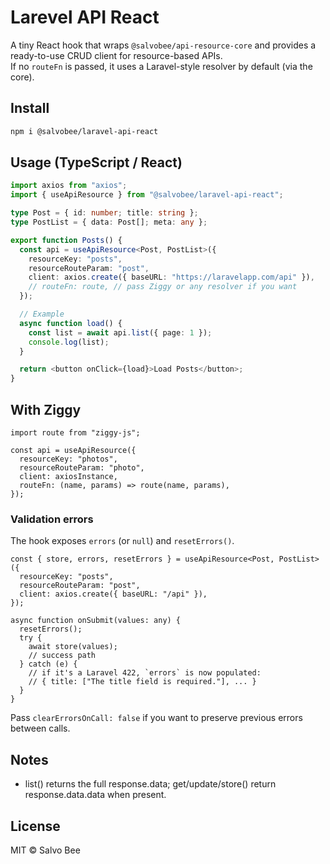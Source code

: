 # Larevel API React

A tiny React hook that wraps `@salvobee/api-resource-core` and provides a ready-to-use CRUD client for resource-based APIs.  
If no `routeFn` is passed, it uses a Laravel-style resolver by default (via the core).

## Install

```bash
npm i @salvobee/laravel-api-react
```

## Usage (TypeScript / React)
```typescript jsx
import axios from "axios";
import { useApiResource } from "@salvobee/laravel-api-react";

type Post = { id: number; title: string };
type PostList = { data: Post[]; meta: any };

export function Posts() {
  const api = useApiResource<Post, PostList>({
    resourceKey: "posts",
    resourceRouteParam: "post",
    client: axios.create({ baseURL: "https://laravelapp.com/api" }),
    // routeFn: route, // pass Ziggy or any resolver if you want
  });

  // Example
  async function load() {
    const list = await api.list({ page: 1 });
    console.log(list);
  }

  return <button onClick={load}>Load Posts</button>;
}
```

## With Ziggy
```tsx
import route from "ziggy-js";

const api = useApiResource({
  resourceKey: "photos",
  resourceRouteParam: "photo",
  client: axiosInstance,
  routeFn: (name, params) => route(name, params),
});
```

### Validation errors

The hook exposes `errors` (or `null`) and `resetErrors()`.

```tsx
const { store, errors, resetErrors } = useApiResource<Post, PostList>({
  resourceKey: "posts",
  resourceRouteParam: "post",
  client: axios.create({ baseURL: "/api" }),
});

async function onSubmit(values: any) {
  resetErrors();
  try {
    await store(values);
    // success path
  } catch (e) {
    // if it's a Laravel 422, `errors` is now populated:
    // { title: ["The title field is required."], ... }
  }
}
```

Pass `clearErrorsOnCall: false` if you want to preserve previous errors between calls.

## Notes
* list() returns the full response.data; get/update/store() return response.data.data when present.

## License

MIT © Salvo Bee